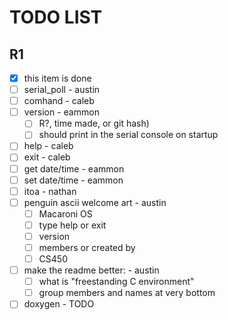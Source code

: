 # TODO LIST

## R1

- [x] this item is done
- [ ] serial_poll - austin
- [ ] comhand - caleb
- [ ] version - eammon
    - [ ] R?, time made, or git hash)
    - [ ] should print in the serial console on startup
- [ ] help - caleb
- [ ] exit - caleb
- [ ] get date/time - eammon
- [ ] set date/time - eammon
- [ ] itoa - nathan
- [ ] penguin ascii welcome art - austin
    - [ ] Macaroni OS
    - [ ] type help or exit
    - [ ] version 
    - [ ] members or created by
    - [ ] CS450
- [ ] make the readme better: - austin
    - [ ] what is "freestanding C environment"
    - [ ] group members and names at very bottom
- [ ] doxygen - TODO
